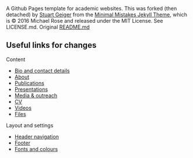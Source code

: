 A Github Pages template for academic websites. This was forked (then detached) by [Stuart Geiger](https://github.com/staeiou) from
the [Minimal Mistakes Jekyll Theme](https://mmistakes.github.io/minimal-mistakes/), which is © 2016 Michael Rose and released under
the MIT License. See LICENSE.md. Original [README.md](https://github.com/academicpages/academicpages.github.io#readme)

## Useful links for changes

Content

- [Bio and contact details](https://github.com/milankl/milankl.github.io/blob/main/_config.yml)
- [About](https://github.com/milankl/milankl.github.io/edit/main/_pages/publications.md)
- [Publications](https://github.com/milankl/milankl.github.io/edit/main/_pages/publications.md)
- [Presentations](https://github.com/milankl/milankl.github.io/edit/main/_pages/presentations.md)
- [Media & outreach](https://github.com/milankl/milankl.github.io/blob/main/_pages/media_coverage.md)
- [CV](https://github.com/milankl/milankl.github.io/edit/main/_pages/cv.md)
- [Videos](https://github.com/milankl/milankl.github.io/edit/main/_pages/videos.md)
- [Files](https://github.com/milankl/milankl.github.io/tree/main/files)

Layout and settings

- [Header navigation](https://github.com/milankl/milankl.github.io/blob/main/_data/navigation.yml)
- [Footer](https://github.com/milankl/milankl.github.io/blob/main/_includes/footer/custom.html)
- [Fonts and colours](https://github.com/milankl/milankl.github.io/blob/main/_sass/_variables.scss)
